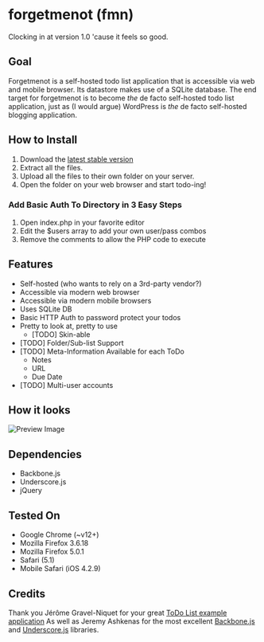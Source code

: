 forgetmenot  (fmn)
===========

Clocking in at version 1.0 'cause it feels so good.

Goal
----
Forgetmenot is a self-hosted todo list application that is accessible via web and mobile browser.
Its datastore makes use of a SQLite database.
The end target for forgetmenot is to become *the* de facto self-hosted todo list application, just as (I would argue) WordPress is *the* de facto self-hosted blogging application.  

How to Install
----------------
1.  Download the [latest stable version](https://github.com/hswolff/forgetmenot/tarball/master)
2.  Extract all the files.
3.  Upload all the files to their own folder on your server.
4.  Open the folder on your web browser and start todo-ing!

### Add Basic Auth To Directory in 3 Easy Steps
1.  Open index.php in your favorite editor
2.  Edit the $users array to add your own user/pass combos
3.  Remove the comments to allow the PHP code to execute

Features
--------
*  Self-hosted (who wants to rely on a 3rd-party vendor?)
*  Accessible via modern web browser
*  Accessible via modern mobile browsers
*  Uses SQLite DB
*  Basic HTTP Auth to password protect your todos
*  Pretty to look at, pretty to use
	* [TODO] Skin-able
*  [TODO]  Folder/Sub-list Support
*  [TODO]  Meta-Information Available for each ToDo
	*  Notes
	*  URL
	*  Due Date
*  [TODO]  Multi-user accounts


How it looks
--------------
![Preview Image](https://raw.github.com/hswolff/forgetmenot/preview.png)


Dependencies
------------
*  Backbone.js
*  Underscore.js
*  jQuery


Tested On
-----------
* Google Chrome (~v12+)
* Mozilla Firefox 3.6.18
* Mozilla Firefox 5.0.1
* Safari (5.1)
* Mobile Safari (iOS 4.2.9)


Credits
-------
Thank you Jérôme Gravel-Niquet for your great [ToDo List example application](http://documentcloud.github.com/backbone/examples/todos/index.html)
As well as Jeremy Ashkenas for the most excellent [Backbone.js](http://github.com/documentcloud/backbone/) and [Underscore.js](http://github.com/documentcloud/underscore/) libraries. 

